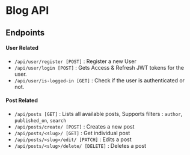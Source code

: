 # Blog API

## Endpoints

#### User Related

- `/api/user/register [POST]` : Register a new User
- `/api/user/login [POST]` : Gets Access & Refresh JWT tokens for the user.
- `/api/user/is-logged-in [GET]` : Check if the user is authenticated or not.

#### Post Related

- `/api/posts [GET]` : Lists all available posts, Supports filters : `author`, `published_on`, `search`
- `/api/posts/create/ [POST]` : Creates a new post 
- `/api/posts/<slug>/ [GET]` : Get individual post
- `/api/posts/<slug>/edit/ [PATCH]` : Edits a post
- `/api/posts/<slug>/delete/ [DELETE]` : Deletes a post